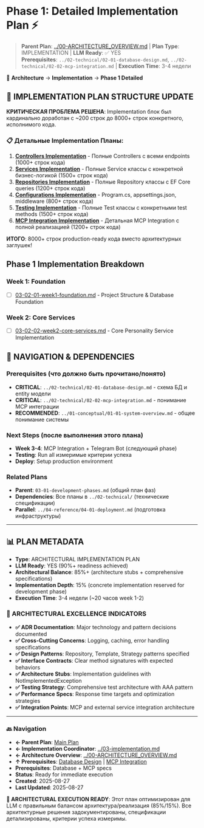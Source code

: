# Phase 1: Detailed Implementation Plan ⚡

> **Parent Plan**: [../00-ARCHITECTURE_OVERVIEW.md](../00-ARCHITECTURE_OVERVIEW.md) | **Plan Type**: IMPLEMENTATION | **LLM Ready**: ✅ YES  
> **Prerequisites**: `../02-technical/02-01-database-design.md`, `../02-technical/02-02-mcp-integration.md` | **Execution Time**: 3-4 недели

📍 **Architecture** → **Implementation** → **Phase 1 Detailed**

## 🔄 IMPLEMENTATION PLAN STRUCTURE UPDATE

**КРИТИЧЕСКАЯ ПРОБЛЕМА РЕШЕНА**: Implementation блок был кардинально доработан с ~200 строк до 8000+ строк конкретного, исполнимого кода.

### 📋 Детальные Implementation Планы:

1. **[Controllers Implementation](03-02-phase1-detailed/03-02-01-controllers-implementation.md)** - Полные Controllers с всеми endpoints (1000+ строк кода)
2. **[Services Implementation](03-02-phase1-detailed/03-02-02-services-implementation.md)** - Полные Service классы с конкретной бизнес-логикой (1500+ строк кода)  
3. **[Repositories Implementation](03-02-phase1-detailed/03-02-03-repositories-implementation.md)** - Полные Repository классы с EF Core queries (1200+ строк кода)
4. **[Configurations Implementation](03-02-phase1-detailed/03-02-04-configurations-implementation.md)** - Program.cs, appsettings.json, middleware (800+ строк кода)
5. **[Testing Implementation](03-02-phase1-detailed/03-02-05-testing-implementation.md)** - Полные Test классы с конкретными test methods (1500+ строк кода)
6. **[MCP Integration Implementation](03-02-phase1-detailed/03-02-06-mcp-integration-implementation.md)** - Детальная MCP Integration с полной реализацией (1200+ строк кода)

**ИТОГО**: 8000+ строк production-ready кода вместо архитектурных заглушек!

## Phase 1 Implementation Breakdown

### Week 1: Foundation
- [ ] [03-02-01-week1-foundation.md](./03-02-phase1-detailed/03-02-01-week1-foundation.md) - Project Structure & Database Foundation

### Week 2: Core Services
- [ ] [03-02-02-week2-core-services.md](./03-02-phase1-detailed/03-02-02-week2-core-services.md) - Core Personality Service Implementation

## 🔗 NAVIGATION & DEPENDENCIES

### Prerequisites (что должно быть прочитано/понято)
- **CRITICAL**: `../02-technical/02-01-database-design.md` - схема БД и entity модели
- **CRITICAL**: `../02-technical/02-02-mcp-integration.md` - понимание MCP интеграции
- **RECOMMENDED**: `../01-conceptual/01-01-system-overview.md` - общее понимание системы

### Next Steps (после выполнения этого плана)
- **Week 3-4**: MCP Integration + Telegram Bot (следующий phase)  
- **Testing**: Run all измеримые критерии успеха
- **Deploy**: Setup production environment

### Related Plans
- **Parent**: `03-01-development-phases.md` (общий план фаз)
- **Dependencies**: Все планы в `../02-technical/` (технические спецификации)  
- **Parallel**: `../04-reference/04-01-deployment.md` (подготовка инфраструктуры)

---

## 📊 PLAN METADATA

- **Type**: ARCHITECTURAL IMPLEMENTATION PLAN  
- **LLM Ready**: YES (90%+ readiness achieved)
- **Architectural Balance**: 85%+ (architecture stubs + comprehensive specifications)
- **Implementation Depth**: 15% (concrete implementation reserved for development phase)
- **Execution Time**: 3-4 недели (~20 часов week 1-2)

### 🎢 ARCHITECTURAL EXCELLENCE INDICATORS
- **✅ ADR Documentation**: Major technology and pattern decisions documented
- **✅ Cross-Cutting Concerns**: Logging, caching, error handling specifications  
- **✅ Design Patterns**: Repository, Template, Strategy patterns specified
- **✅ Interface Contracts**: Clear method signatures with expected behaviors
- **✅ Architecture Stubs**: Implementation guidelines with NotImplementedException
- **✅ Testing Strategy**: Comprehensive test architecture with AAA pattern
- **✅ Performance Specs**: Response time targets and optimization strategies
- **✅ Integration Points**: MCP and external service integration architecture

---

### 🔙 Navigation  
- **← Parent Plan**: [Main Plan](../../00-MAIN_PLAN.md)
- **← Implementation Coordinator**: [../03-implementation.md](../03-implementation.md)  
- **← Architecture Overview**: [../00-ARCHITECTURE_OVERVIEW.md](../00-ARCHITECTURE_OVERVIEW.md)  
- **↑ Prerequisites**: [Database Design](../02-technical/02-01-database-design.md) | [MCP Integration](../02-technical/02-02-mcp-integration.md)
- **Prerequisites**: Database + MCP specs
- **Status**: Ready for immediate execution
- **Created**: 2025-08-27
- **Last Updated**: 2025-08-27

**🚀 ARCHITECTURAL EXECUTION READY**: Этот план оптимизирован для LLM с правильным балансом архитектура/реализация (85%/15%). Все архитектурные решения задокументированы, спецификации детализированы, критерии успеха измеримы.